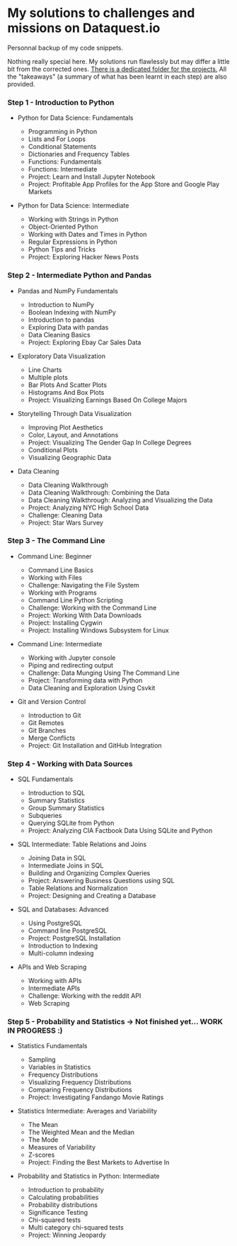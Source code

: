 # My solutions to challenges and missions on Dataquest.io
Personnal backup of my code snippets.

Nothing really special here. My solutions run flawlessly but may differ a little bit from the corrected ones.
[There is a dedicated folder for the projects.](https://github.com/obrunet/my-own-dataquest.io-codes/tree/master/Projects)
All the "takeaways" (a summary of what has been learnt in each step) are also provided.

### Step 1 - Introduction to Python

* Python for Data Science: Fundamentals
	* Programming in Python
	* Lists and For Loops
	* Conditional Statements
	* Dictionaries and Frequency Tables
	* Functions: Fundamentals
	* Functions: Intermediate
	* Project: Learn and Install Jupyter Notebook
	* Project: Profitable App Profiles for the App Store and Google Play Markets

* Python for Data Science: Intermediate
	* Working with Strings in Python
	* Object-Oriented Python
	* Working with Dates and Times in Python
	* Regular Expressions in Python
	* Python Tips and Tricks
	* Project: Exploring Hacker News Posts 

### Step 2 - Intermediate Python and Pandas

* Pandas and NumPy Fundamentals
	* Introduction to NumPy
	* Boolean Indexing with NumPy
	* Introduction to pandas
	* Exploring Data with pandas
	* Data Cleaning Basics
	* Project: Exploring Ebay Car Sales Data

* Exploratory Data Visualization
	* Line Charts
	* Multiple plots
	* Bar Plots And Scatter Plots
	* Histograms And Box Plots
	* Project: Visualizing Earnings Based On College Majors

* Storytelling Through Data Visualization
	* Improving Plot Aesthetics
	* Color, Layout, and Annotations
	* Project: Visualizing The Gender Gap In College Degrees
	* Conditional Plots
	* Visualizing Geographic Data

* Data Cleaning
	* Data Cleaning Walkthrough
	* Data Cleaning Walkthrough: Combining the Data
	* Data Cleaning Walkthrough: Analyzing and Visualizing the Data
	* Project: Analyzing NYC High School Data
	* Challenge: Cleaning Data
	* Project: Star Wars Survey 

### Step 3 - The Command Line

* Command Line: Beginner
	* Command Line Basics
	* Working with Files
	* Challenge: Navigating the File System
	* Working with Programs
	* Command Line Python Scripting
	* Challenge: Working with the Command Line
	* Project: Working With Data Downloads
	* Project: Installing Cygwin
	* Project: Installing Windows Subsystem for Linux

* Command Line: Intermediate
	* Working with Jupyter console
	* Piping and redirecting output
	* Challenge: Data Munging Using The Command Line
	* Project: Transforming data with Python
	* Data Cleaning and Exploration Using Csvkit

* Git and Version Control
	* Introduction to Git
	* Git Remotes
	* Git Branches
	* Merge Conflicts
	* Project: Git Installation and GitHub Integration

### Step 4 - Working with Data Sources

* SQL Fundamentals
	* Introduction to SQL
	* Summary Statistics
	* Group Summary Statistics
	* Subqueries
	* Querying SQLite from Python
	* Project: Analyzing CIA Factbook Data Using SQLite and Python

* SQL Intermediate: Table Relations and Joins
	* Joining Data in SQL
	* Intermediate Joins in SQL
	* Building and Organizing Complex Queries
	* Project: Answering Business Questions using SQL
	* Table Relations and Normalization
	* Project: Designing and Creating a Database

* SQL and Databases: Advanced
	* Using PostgreSQL
	* Command line PostgreSQL
	* Project: PostgreSQL Installation
	* Introduction to Indexing
	* Multi-column indexing

* APIs and Web Scraping
	* Working with APIs
	* Intermediate APIs
	* Challenge: Working with the reddit API
	* Web Scraping 

### Step 5 - Probability and Statistics -> Not finished yet... WORK IN PROGRESS :)

* Statistics Fundamentals
	* Sampling
	* Variables in Statistics
	* Frequency Distributions
	* Visualizing Frequency Distributions
	* Comparing Frequency Distributions
	* Project: Investigating Fandango Movie Ratings

* Statistics Intermediate: Averages and Variability
	* The Mean
	* The Weighted Mean and the Median
	* The Mode
	* Measures of Variability
	* Z-scores
	* Project: Finding the Best Markets to Advertise In

* Probability and Statistics in Python: Intermediate
	* Introduction to probability
	* Calculating probabilities
	* Probability distributions
	* Significance Testing
	* Chi-squared tests
	* Multi category chi-squared tests
	* Project: Winning Jeopardy 
